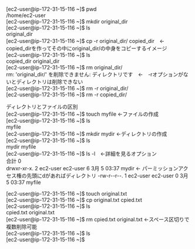 [ec2-user@ip-172-31-15-116 ~]$ pwd  
/home/ec2-user  
[ec2-user@ip-172-31-15-116 ~]$ mkdir original_dir  
[ec2-user@ip-172-31-15-116 ~]$ ls  
original_dir  
[ec2-user@ip-172-31-15-116 ~]$ cp -r original_dir/ copied_dir　←　copied_dirを作ってその中にoriginal_dir/の中身をコピーするイメージ  
[ec2-user@ip-172-31-15-116 ~]$ ls  
copied_dir  original_dir  
[ec2-user@ip-172-31-15-116 ~]$ rm original_dir/  
rm: 'original_dir/' を削除できません: ディレクトリです　←　-rオプションがないとディレクトリは削除できない  
[ec2-user@ip-172-31-15-116 ~]$ rm -r original_dir/  
[ec2-user@ip-172-31-15-116 ~]$ rm -r copied_dir/  


ディレクトリとファイルの区別  
[ec2-user@ip-172-31-15-116 ~]$ touch myfile ←ファイルの作成  
[ec2-user@ip-172-31-15-116 ~]$ ls  
myfile  
[ec2-user@ip-172-31-15-116 ~]$ mkdir mydir ←ディレクトリの作成  
[ec2-user@ip-172-31-15-116 ~]$ ls  
mydir  myfile  
[ec2-user@ip-172-31-15-116 ~]$ ls -l　←詳細を見るオプション  
合計 0  
drwxr-xr-x. 2 ec2-user ec2-user 6  3月  5 03:37 mydir ← パーミッションアクセス権の先頭にdがあればディレクトリ 
-rw-r--r--. 1 ec2-user ec2-user 0  3月  5 03:37 myfile  
  
[ec2-user@ip-172-31-15-116 ~]$ touch original.txt  
[ec2-user@ip-172-31-15-116 ~]$ cp original.txt cpied.txt  
[ec2-user@ip-172-31-15-116 ~]$ ls  
cpied.txt  original.txt  
[ec2-user@ip-172-31-15-116 ~]$ rm cpied.txt original.txt ←スペース区切りで複数削除可能   
[ec2-user@ip-172-31-15-116 ~]$ ls  
[ec2-user@ip-172-31-15-116 ~]$   
